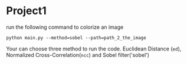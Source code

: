 # Project1
run the following command to colorize an image
```
python main.py --method=sobel --path=path_2_the_image
```
Your can choose three method to run the code. Euclidean Distance (`ed`), Normalized Cross-Correlation(`ncc`) and Sobel filter('sobel')
